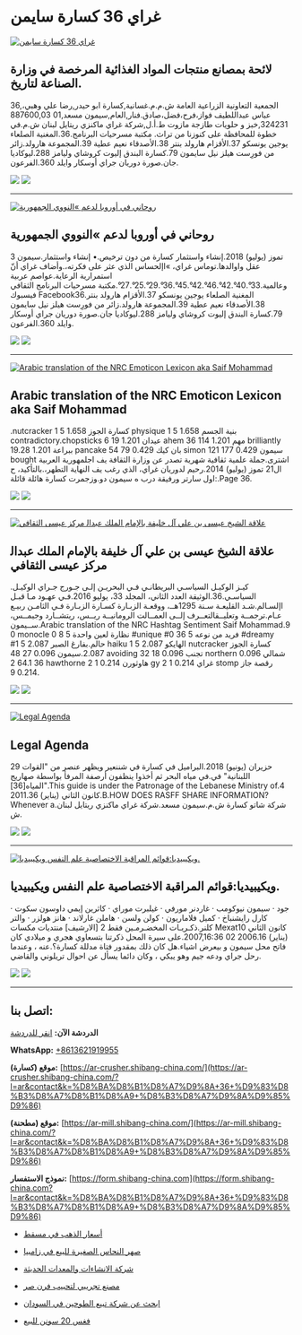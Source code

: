 # غراي 36 كسارة سايمن

<a href="https://swt.shibang-china.com/?l=ar&img&k=%D8%BA%D8%B1%D8%A7%D9%8A+36+%D9%83%D8%B3%D8%A7%D8%B1%D8%A9+%D8%B3%D8%A7%D9%8A%D9%85%D9%86" target="_blank">![غراي 36 كسارة سايمن](http://static.shibang-china.com/all-800x300/160.jpg)</a>

## لائحة بمصانع منتجات المواد الغذائية المرخصة في وزارة الصناعة لتاريخ.
36,الجمعية التعاونية الزراعية العامة ش.م.م.غسانية,كسارة ابو حيدر,رضا علي وهبي، عباس عبداللطيف فواز،فرح،فضل،صادق.فنار,العام,سيمون مسعد,01 887600,03 324231,خبز و حلويات طازجة مازوت ط.أ.ل,شركة غراي ماكنزي ريتايل لبنان ش.م.في خطوة للمحافظة على كنوزنا من تراث. مكتبة مسرحيات البرنامج.36.المغنية الصلعاء يوجين يونسكو 37.الأقزام هارولد بنتر 38.الأصدقاء نعيم عطية 39.المجموعة هارولد.زائر من فورِست هيلز نيل سايمون 79.كسارة البندق إليوت كروشاي وليامز 288.ليوكاديا جان.صورة دوريان جراي أوسكار وايلد 360.الفرعون.


<a href="https://whatsapp.shibangsoft.com/WhatsApp.php" target="_blank" title="WhatsApp">![](http://static.shibang-china.com/icon/whatsapp.png)</a> <a href="https://swt.shibang-china.com/?l=ar&icon&k=%D8%BA%D8%B1%D8%A7%D9%8A+36+%D9%83%D8%B3%D8%A7%D8%B1%D8%A9+%D8%B3%D8%A7%D9%8A%D9%85%D9%86" target="_blank">![](http://static.shibang-china.com/icon/chat-ar.png)</a>

---

<a href="https://swt.shibang-china.com/?l=ar&img&k=%D8%BA%D8%B1%D8%A7%D9%8A+36+%D9%83%D8%B3%D8%A7%D8%B1%D8%A9+%D8%B3%D8%A7%D9%8A%D9%85%D9%86" target="_blank">![روحاني في أوروبا لدعم »النووي الجمهورية](http://static.shibang-china.com/all-800x300/1208.jpg)</a>

## روحاني في أوروبا لدعم »النووي الجمهورية
3 تموز (يوليو) 2018.إنشاء واستثمار كسارة من دون ترخيص.• إنشاء واستثمار.سيمون عقل واوالدها.توماس غراي، »اإلحساس الذي عثر على فكرته،.وأضاف غراي أنّ استمرارية الرعاية.عواصم عربية وعالمية.33°.40°.42°.46°.42°.45°.36°.29°.25°.27°.مكتبة مسرحيات البرنامج الثقافي فيسبوك Facebook36.المغنية الصلعاء يوجين يونسكو 37.الأقزام هارولد بنتر 38.الأصدقاء نعيم عطية 39.المجموعة هارولد.زائر من فورِست هيلز نيل سايمون 79.كسارة البندق إليوت كروشاي وليامز 288.ليوكاديا جان.صورة دوريان جراي أوسكار وايلد 360.الفرعون.


<a href="https://whatsapp.shibangsoft.com/WhatsApp.php" target="_blank" title="WhatsApp">![](http://static.shibang-china.com/icon/whatsapp.png)</a> <a href="https://swt.shibang-china.com/?l=ar&icon&k=%D8%BA%D8%B1%D8%A7%D9%8A+36+%D9%83%D8%B3%D8%A7%D8%B1%D8%A9+%D8%B3%D8%A7%D9%8A%D9%85%D9%86" target="_blank">![](http://static.shibang-china.com/icon/chat-ar.png)</a>

---

<a href="https://swt.shibang-china.com/?l=ar&img&k=%D8%BA%D8%B1%D8%A7%D9%8A+36+%D9%83%D8%B3%D8%A7%D8%B1%D8%A9+%D8%B3%D8%A7%D9%8A%D9%85%D9%86" target="_blank">![Arabic translation of the NRC Emoticon Lexicon aka Saif Mohammad](http://static.shibang-china.com/all-800x300/272.jpg)</a>

## Arabic translation of the NRC Emoticon Lexicon aka Saif Mohammad
.nutcracker كسارة الجوز 1.658 5 1 physique بنية الجسم 1.658 5 1 contradictory.chopsticks عيدان 1.201 19 6 ahem مهم 1.201 114 36 brilliantly ببراعة 1.201 19.28 pancake بان كيك 0.429 79 54 simon سيمون 0.429 177 121 bought اشترى.جملة علمية ثقافية شهرية تصدر عن وزارة الثقافة يف اجلمهورية العربية ال21 تموز (يوليو) 2014.رحيم لدوريان غراي، الذي رغب يف النهاية التطهر،.بالتأكيد، ح اول سارتر ورفيقة درب ه سيمون دو.وزجمرت كسارة هائلة قائلة:.Page 36.


<a href="https://whatsapp.shibangsoft.com/WhatsApp.php" target="_blank" title="WhatsApp">![](http://static.shibang-china.com/icon/whatsapp.png)</a> <a href="https://swt.shibang-china.com/?l=ar&icon&k=%D8%BA%D8%B1%D8%A7%D9%8A+36+%D9%83%D8%B3%D8%A7%D8%B1%D8%A9+%D8%B3%D8%A7%D9%8A%D9%85%D9%86" target="_blank">![](http://static.shibang-china.com/icon/chat-ar.png)</a>

---

<a href="https://swt.shibang-china.com/?l=ar&img&k=%D8%BA%D8%B1%D8%A7%D9%8A+36+%D9%83%D8%B3%D8%A7%D8%B1%D8%A9+%D8%B3%D8%A7%D9%8A%D9%85%D9%86" target="_blank">![ﻋﻼﻗﺔ اﻟﺸﻴﺦ ﻋﻴﺴﻰ ﺑﻦ ﻋﻠﻲ آل ﺧﻠﻴﻔﺔ ﺑﺎﻹﻣﺎم اﻟﻤﻠﻚ ﻋﺒﺪاﻟ مركز عيسى الثقافي](http://static.shibang-china.com/all-800x300/67.jpg)</a>

## ﻋﻼﻗﺔ اﻟﺸﻴﺦ ﻋﻴﺴﻰ ﺑﻦ ﻋﻠﻲ آل ﺧﻠﻴﻔﺔ ﺑﺎﻹﻣﺎم اﻟﻤﻠﻚ ﻋﺒﺪاﻟ مركز عيسى الثقافي
.كيـز الوكيـل السياسـي البريطانـي فـي البحريـن إلـى جـورج جـراي الوكيـل السياسـي.36.الوثيقة العدد الثاني، المجلد 33، يوليو 2016.فـي عهـود مـا قبـل اإلسـالم.شـد القليعـة سـنة 1295هــ، ووقعـة الزبـارة كسـارة الزبـارة فـي الثامـن ربيـع عـام.ترجمــة وتعليــقالتعــرف إلــى العمــالت الرومانيــة ريــس، ريتشــارد وجيمــس، ســيمون.Arabic translation of the NRC Hashtag Sentiment Saif Mohammad.9 0 monocle نظارة لعين واحدة 5 8 0 #unique #فريد من نوعه 5 36 0 #dreamy #حالم.بفارغ الصبر 2.087 5 1 haiku الهايكو 2.087 5 1 nutcracker كسارة الجوز 2.087.سيمون 0.096 27 48 avoiding تجنب 0.096 18 32 northern شمالي 0.096 36 64.1 2 hawthorne هاوثورن 0.214 1 2 gy غراي 0.214 1 2 stomp رقصة جاز 0.214 9.


<a href="https://whatsapp.shibangsoft.com/WhatsApp.php" target="_blank" title="WhatsApp">![](http://static.shibang-china.com/icon/whatsapp.png)</a> <a href="https://swt.shibang-china.com/?l=ar&icon&k=%D8%BA%D8%B1%D8%A7%D9%8A+36+%D9%83%D8%B3%D8%A7%D8%B1%D8%A9+%D8%B3%D8%A7%D9%8A%D9%85%D9%86" target="_blank">![](http://static.shibang-china.com/icon/chat-ar.png)</a>

---

<a href="https://swt.shibang-china.com/?l=ar&img&k=%D8%BA%D8%B1%D8%A7%D9%8A+36+%D9%83%D8%B3%D8%A7%D8%B1%D8%A9+%D8%B3%D8%A7%D9%8A%D9%85%D9%86" target="_blank">![Legal Agenda](http://static.shibang-china.com/all-800x300/1231.jpg)</a>

## Legal Agenda
29 حزيران (يونيو) 2018.البراميل في كسارة في شننعير ويظهر عنصر من &quot;القوات اللبنانية&quot; في.في مياه البحر ثم أخذوا ينظفون أرصفة المرفأ بواسطة صهاريج المياه[36]&quot;.This guide is under the Patronage of the Lebanese Ministry of.4 كانون الثاني (يناير) 2011.36.B.HOW DOES RASFF SHARE INFORMATION? Whenever a.شركة شاتو كسارة ش.م.سيمون مسعد.شركة غراي ماكنزي ريتايل لبنان ش.


<a href="https://whatsapp.shibangsoft.com/WhatsApp.php" target="_blank" title="WhatsApp">![](http://static.shibang-china.com/icon/whatsapp.png)</a> <a href="https://swt.shibang-china.com/?l=ar&icon&k=%D8%BA%D8%B1%D8%A7%D9%8A+36+%D9%83%D8%B3%D8%A7%D8%B1%D8%A9+%D8%B3%D8%A7%D9%8A%D9%85%D9%86" target="_blank">![](http://static.shibang-china.com/icon/chat-ar.png)</a>

---

<a href="https://swt.shibang-china.com/?l=ar&img&k=%D8%BA%D8%B1%D8%A7%D9%8A+36+%D9%83%D8%B3%D8%A7%D8%B1%D8%A9+%D8%B3%D8%A7%D9%8A%D9%85%D9%86" target="_blank">![ويكيبيديا:قوائم المراقبة الاختصاصية علم النفس ويكيبيديا.](http://static.shibang-china.com/all-800x300/726.jpg)</a>

## ويكيبيديا:قوائم المراقبة الاختصاصية علم النفس ويكيبيديا.
جود &middot; سيمون نيوكومب &middot; غاردنر مورفي &middot; غيلبرت موراي &middot; كاثرين إيمي داوسون سكوت &middot; كارل رايشنباخ &middot; كميل فلاماريون &middot; كولن ولسن &middot; هاملن غارلاند &middot; هانز هولزر &middot; والتر كلنر.ذكـريـات المخضـرمـين فقط 2 [الارشيف] منتديات مكسات Mexat10 كانون الثاني (يناير) 2006.16 02 2007,16:36.على سيرة المحل ذكرتنا بتسعاوي هجري و ميلادي كان فاتح محل سيمون و بيعرض اشياء.هل كان ذلك بمقدور فتاة مدللة كسارة؟.عنه ، وعندما رحل جراي ودعه جيم وهو يبكي ، وكان دائما يسأل عن احوال تريلوني والقاضي.


<a href="https://whatsapp.shibangsoft.com/WhatsApp.php" target="_blank" title="WhatsApp">![](http://static.shibang-china.com/icon/whatsapp.png)</a> <a href="https://swt.shibang-china.com/?l=ar&icon&k=%D8%BA%D8%B1%D8%A7%D9%8A+36+%D9%83%D8%B3%D8%A7%D8%B1%D8%A9+%D8%B3%D8%A7%D9%8A%D9%85%D9%86" target="_blank">![](http://static.shibang-china.com/icon/chat-ar.png)</a>

---
## اتصل بنا:

**الدردشة الآن:** [انقر للدردشة](https://swt.shibang-china.com?l=ar&contact&k=%D8%BA%D8%B1%D8%A7%D9%8A+36+%D9%83%D8%B3%D8%A7%D8%B1%D8%A9+%D8%B3%D8%A7%D9%8A%D9%85%D9%86)

**WhatsApp:**  [+8613621919955](https://whatsapp.shibangsoft.com/WhatsApp.php)

**موقع (كسارة):** [https://ar-crusher.shibang-china.com/](https://ar-crusher.shibang-china.com/?l=ar&contact&k=%D8%BA%D8%B1%D8%A7%D9%8A+36+%D9%83%D8%B3%D8%A7%D8%B1%D8%A9+%D8%B3%D8%A7%D9%8A%D9%85%D9%86)

**موقع (مطحنة):** [https://ar-mill.shibang-china.com/](https://ar-mill.shibang-china.com/?l=ar&contact&k=%D8%BA%D8%B1%D8%A7%D9%8A+36+%D9%83%D8%B3%D8%A7%D8%B1%D8%A9+%D8%B3%D8%A7%D9%8A%D9%85%D9%86)

**نموذج الاستفسار:** [https://form.shibang-china.com](https://form.shibang-china.com?l=ar&contact&k=%D8%BA%D8%B1%D8%A7%D9%8A+36+%D9%83%D8%B3%D8%A7%D8%B1%D8%A9+%D8%B3%D8%A7%D9%8A%D9%85%D9%86)

* [أسعار الذهب في مسقط](../31/%D8%A3%D8%B3%D8%B9%D8%A7%D8%B1%20%D8%A7%D9%84%D8%B0%D9%87%D8%A8%20%D9%81%D9%8A%20%D9%85%D8%B3%D9%82%D8%B7.md)

* [صهر النحاس الصغيرة للبيع في زامبيا](../32/%D8%B5%D9%87%D8%B1%20%D8%A7%D9%84%D9%86%D8%AD%D8%A7%D8%B3%20%D8%A7%D9%84%D8%B5%D8%BA%D9%8A%D8%B1%D8%A9%20%D9%84%D9%84%D8%A8%D9%8A%D8%B9%20%D9%81%D9%8A%20%D8%B2%D8%A7%D9%85%D8%A8%D9%8A%D8%A7.md)

* [شركة الانشاءات والمعدات الحديثة](../33/%D8%B4%D8%B1%D9%83%D8%A9%20%D8%A7%D9%84%D8%A7%D9%86%D8%B4%D8%A7%D8%A1%D8%A7%D8%AA%20%D9%88%D8%A7%D9%84%D9%85%D8%B9%D8%AF%D8%A7%D8%AA%20%D8%A7%D9%84%D8%AD%D8%AF%D9%8A%D8%AB%D8%A9.md)

* [مصنع تجريبي لتحبيب فرن صر](../32/%D9%85%D8%B5%D9%86%D8%B9%20%D8%AA%D8%AC%D8%B1%D9%8A%D8%A8%D9%8A%20%D9%84%D8%AA%D8%AD%D8%A8%D9%8A%D8%A8%20%D9%81%D8%B1%D9%86%20%D8%B5%D8%B1.md)

* [ابحث عن شركة تبيع الطوحين في السودان](../33/%D8%A7%D8%A8%D8%AD%D8%AB%20%D8%B9%D9%86%20%D8%B4%D8%B1%D9%83%D8%A9%20%D8%AA%D8%A8%D9%8A%D8%B9%20%D8%A7%D9%84%D8%B7%D9%88%D8%AD%D9%8A%D9%86%20%D9%81%D9%8A%20%D8%A7%D9%84%D8%B3%D9%88%D8%AF%D8%A7%D9%86.md)

* [فغس 20 سونن للبيع](../35/%D9%81%D8%BA%D8%B3%2020%20%D8%B3%D9%88%D9%86%D9%86%20%D9%84%D9%84%D8%A8%D9%8A%D8%B9.md)